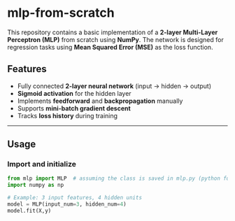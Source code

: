 # mlp-from-scratch
This repository contains a basic implementation of a **2-layer Multi-Layer Perceptron (MLP)** from scratch using **NumPy**. The network is designed for regression tasks using **Mean Squared Error (MSE)** as the loss function.

## Features

- Fully connected **2-layer neural network** (input → hidden → output)  
- **Sigmoid activation** for the hidden layer  
- Implements **feedforward** and **backpropagation** manually  
- Supports **mini-batch gradient descent**  
- Tracks **loss history** during training  

---

## Usage

### Import and initialize

```python
from mlp import MLP  # assuming the class is saved in mlp.py (python format, not jupyter-notebook)
import numpy as np

# Example: 3 input features, 4 hidden units
model = MLP(input_num=3, hidden_num=4)
model.fit(X,y)
